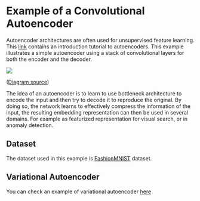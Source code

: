 <!---
  Licensed to the Apache Software Foundation (ASF) under one
  or more contributor license agreements.  See the NOTICE file
  distributed with this work for additional information
  regarding copyright ownership.  The ASF licenses this file
  to you under the Apache License, Version 2.0 (the
  "License"); you may not use this file except in compliance
  with the License.  You may obtain a copy of the License at

    http://www.apache.org/licenses/LICENSE-2.0

  Unless required by applicable law or agreed to in writing,
  software distributed under the License is distributed on an
  "AS IS" BASIS, WITHOUT WARRANTIES OR CONDITIONS OF ANY
  KIND, either express or implied.  See the License for the
  specific language governing permissions and limitations
  under the License.
-->

# Example of a Convolutional Autoencoder

Autoencoder architectures are often used for unsupervised feature learning. This [link](http://ufldl.stanford.edu/tutorial/unsupervised/Autoencoders/) contains an introduction tutorial to autoencoders. This example illustrates a simple autoencoder using a stack of convolutional layers for both the encoder and the decoder. 


![](https://cdn-images-1.medium.com/max/800/1*LSYNW5m3TN7xRX61BZhoZA.png)

([Diagram source](https://towardsdatascience.com/autoencoders-introduction-and-implementation-3f40483b0a85))


The idea of an autoencoder is to learn to use bottleneck architecture to encode the input and then try to decode it to reproduce the original. By doing so, the network learns to effectively compress the information of the input, the resulting embedding representation can then be used in several domains. For example as featurized representation for visual search, or in anomaly detection.

## Dataset

The dataset used in this example is [FashionMNIST](https://github.com/zalandoresearch/fashion-mnist) dataset. 

## Variational Autoencoder

You can check an example of variational autoencoder [here](https://gluon.mxnet.io/chapter13_unsupervised-learning/vae-gluon.html)

